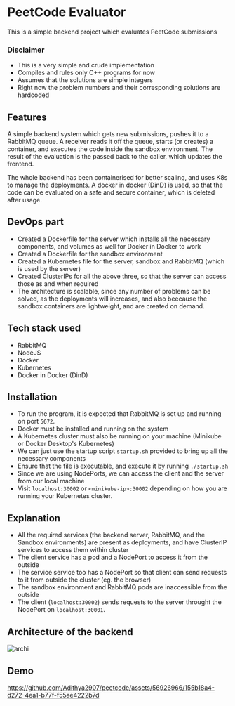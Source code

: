 # PeetCode Evaluator

This is a simple backend project which evaluates PeetCode submissions

### Disclaimer

- This is a very simple and crude implementation
- Compiles and rules only C++ programs for now
- Assumes that the solutions are simple integers
- Right now the problem numbers and their corresponding solutions are hardcoded

## Features

A simple backend system which gets new submissions, pushes it to a RabbitMQ queue.
A receiver reads it off the queue, starts (or creates) a container, and executes the code inside the sandbox environment.
The result of the evaluation is the passed back to the caller, which updates the frontend.

The whole backend has been containerised for better scaling, and uses K8s to manage the deployments. A docker in docker (DinD) is used, so that the code can be evaluated on a safe and secure container, which is deleted after usage.

## DevOps part
- Created a Dockerfile for the server which installs all the necessary components, and volumes as well for Docker in Docker to work
- Created a Dockerfile for the sandbox environment
- Created a Kubernetes file for the server, sandbox and RabbitMQ (which is used by the server)
- Created ClusterIPs for all the above three, so that the server can access those as and when required
- The architecture is scalable, since any number of problems can be solved, as the deployments will increases, and also beecause the sandbox containers are lightweight, and are created on demand.

## Tech stack used

- RabbitMQ
- NodeJS
- Docker
- Kubernetes
- Docker in Docker (DinD)

## Installation

- To run the program, it is expected that RabbitMQ is set up and running on port `5672`.
- Docker must be installed and running on the system
- A Kubernetes cluster must also be running on your machine (Minikube or Docker Desktop's Kubernetes)
- We can just use the startup script `startup.sh` provided to bring up all the necessary components
- Ensure that the file is executable, and execute it by running `./startup.sh`
- Since we are using NodePorts, we can access the client and the server from our local machine
- Visit `localhost:30002` or `<minikube-ip>:30002` depending on how you are running your Kubernetes cluster.

## Explanation
- All the required services (the backend server, RabbitMQ, and the Sandbox environments) are present as deployments, and have ClusterIP services to access them within cluster
- The client service has a pod and a NodePort to access it from the outside
- The service service too has a NodePort so that client can send requests to it from outside the cluster (eg. the browser)
- The sandbox environment and RabbitMQ pods are inaccessible from the outside
- The client (`localhost:30002`) sends requests to the server throught the NodePort on `localhost:30001`.

## Architecture of the backend
![archi](https://github.com/Adithya2907/peetcode/assets/56926966/0d875d15-2788-403a-9c29-246d2d31aade)


## Demo
https://github.com/Adithya2907/peetcode/assets/56926966/155b18a4-d272-4ea1-b77f-f55ae4222b7d



